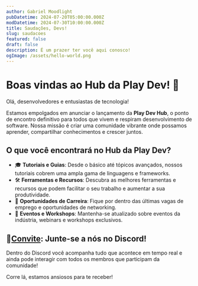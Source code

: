 ```yaml
---
author: Gabriel Moodlight
pubDatetime: 2024-07-20T05:00:00.000Z
modDatetime: 2024-07-30T10:00:00.000Z
title: Saudações, Devs!
slug: saudacoes
featured: false
draft: false
description: É um prazer ter você aqui conosco!
ogImage: /assets/hello-world.png
---
```


# Boas vindas ao Hub da Play Dev! 🎉

Olá, desenvolvedores e entusiastas de tecnologia!

Estamos empolgados em anunciar o lançamento da **Play Dev Hub**, o ponto de encontro definitivo para todos que vivem e respiram desenvolvimento de software. Nossa missão é criar uma comunidade vibrante onde possamos aprender, compartilhar conhecimentos e crescer juntos.
## O que você encontrará no Hub da Play Dev?

- 🎓 **Tutoriais e Guias**: Desde o básico até tópicos avançados, nossos tutoriais cobrem uma ampla gama de linguagens e frameworks.
- 🛠️ **Ferramentas e Recursos**: Descubra as melhores ferramentas e recursos que podem facilitar o seu trabalho e aumentar a sua produtividade.
- 💼 **Oportunidades de Carreira**: Fique por dentro das últimas vagas de emprego e oportunidades de networking.
- 📅 **Eventos e Workshops**: Mantenha-se atualizado sobre eventos da indústria, webinars e workshops exclusivos.

## 🔖[Convite](https://discord.gg/ZmxuUhuwfD): Junte-se a nós no Discord!
Dentro do Discord você acompanha tudo que acontece em tempo real e ainda pode interagir com todos os membros que participam da comunidade!

Corre lá, estamos ansiosos para te receber!